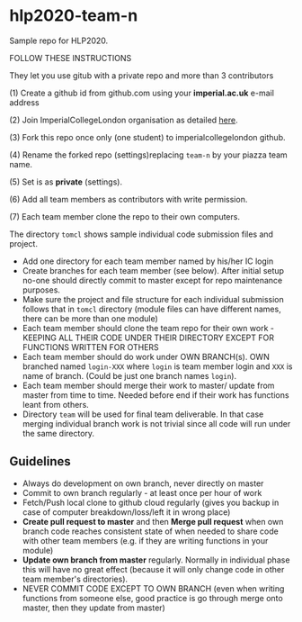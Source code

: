 # hlp2020-team-n

Sample repo for HLP2020.

FOLLOW THESE INSTRUCTIONS

They let you use gitub with a private repo and more than 3 contributors

(1) Create a github id from github.com using your **imperial.ac.uk** e-mail address

(2) Join ImperialCollegeLondon organisation as detailed [here](https://www.imperial.ac.uk/admin-services/ict/self-service/research-support/research-support-systems/github/working-with-githubcom/).

(3) Fork this repo once only (one student) to imperialcollegelondon github. 

(4) Rename the forked repo (settings)replacing `team-n` by your piazza team name.

(5) Set is as **private** (settings).

(6) Add all team members as contributors with write permission.

(7) Each team member clone the repo to their own computers.

The directory `tomcl` shows sample individual code submission files and project.

* Add one directory for each team member named by his/her IC login
* Create branches for each team member (see below). After initial setup no-one should directly commit to master except for repo maintenance purposes.
* Make sure the project and file structure for each individual submission follows that in `tomcl` directory (module files can have different names, there can be more than one module)
* Each team member should clone the team repo for their own work - KEEPING ALL THEIR CODE UNDER THEIR DIRECTORY EXCEPT FOR FUNCTIONS WRITTEN FOR OTHERS
* Each team member should do work under OWN BRANCH(s). OWN branched named `login-XXX` where `login` is team member login and `XXX` is name of branch. (Could be just one branch names `login`).
* Each team member should merge their work to master/ update from master from time to time. Needed before end if their work has functions leant from others.
* Directory `team` will be used for final team deliverable. In that case merging individual branch work is not trivial since all code will run under the same directory.

## Guidelines

* Always do development on own branch, never directly on master
* Commit to own branch regularly - at least once per hour of work
* Fetch/Push local clone to github cloud regularly (gives you backup in case of computer breakdown/loss/left it in wrong place)
* **Create pull request to master** and then **Merge pull request** when own branch code reaches consistent state of when needed to share code with other team members (e.g. if they are writing functions in your module)
* **Update own branch from master** regularly. Normally in individual phase this will have no great effect (because it will only change code in other team member's directories).
* NEVER COMMIT CODE EXCEPT TO OWN BRANCH (even when writing functions from someone else, good practice is go through merge onto master, then they update from master)
